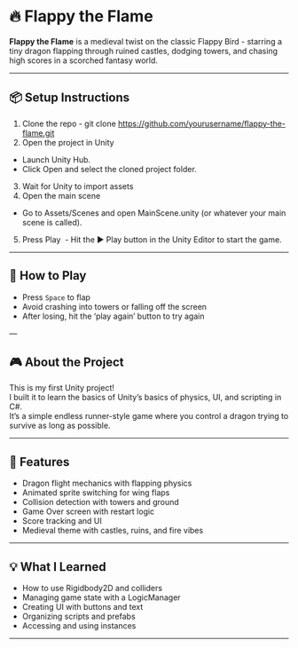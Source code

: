 # 🔥 Flappy the Flame

**Flappy the Flame** is a medieval twist on the classic Flappy Bird - starring a tiny dragon flapping through ruined castles, dodging towers, and chasing high scores in a scorched fantasy world.

---

## 📦 Setup Instructions
1. Clone the repo - git clone https://github.com/yourusername/flappy-the-flame.git
2. Open the project in Unity
  - Launch Unity Hub.
  - Click Open and select the cloned project folder.
3. Wait for Unity to import assets
4. Open the main scene
  - Go to Assets/Scenes and open MainScene.unity (or whatever your main scene is called).
5. Press Play
   - Hit the ▶️ Play button in the Unity Editor to start the game.
---

## 🚀 How to Play

- Press `Space` to flap  
- Avoid crashing into towers or falling off the screen  
- After losing, hit the ‘play again’ button to try again

—

## 🎮 About the Project

This is my first Unity project!  
I built it to learn the basics of Unity’s basics of physics, UI, and scripting in C#.  
It’s a simple endless runner-style game where you control a dragon trying to survive as long as possible.

---

## 🧪 Features

- Dragon flight mechanics with flapping physics
- Animated sprite switching for wing flaps
- Collision detection with towers and ground
- Game Over screen with restart logic
- Score tracking and UI
- Medieval theme with castles, ruins, and fire vibes

---

## 💡 What I Learned
- How to use Rigidbody2D and colliders
- Managing game state with a LogicManager
- Creating UI with buttons and text 
- Organizing scripts and prefabs
- Accessing and using instances

---

